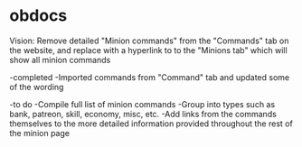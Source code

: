 # obdocs

Vision:
Remove detailed "Minion commands" from the "Commands" tab on the website, and replace with a hyperlink to to the "Minions tab" which will show all minion commands
  
  -completed
      -Imported commands from "Command" tab and updated some of the wording
      
  -to do
      -Compile full list of minion commands
      -Group into types such as bank, patreon, skill, economy, misc, etc.
      -Add links from the commands themselves to the more detailed information provided throughout the rest of the minion page
